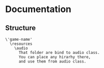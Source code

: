 # Documentation

## Structure 
```
\'game-name'
  \resources
    \audio
      That folder are bind to audio class.
      You can place any hirarhy there,
      and use them from audio class.
```